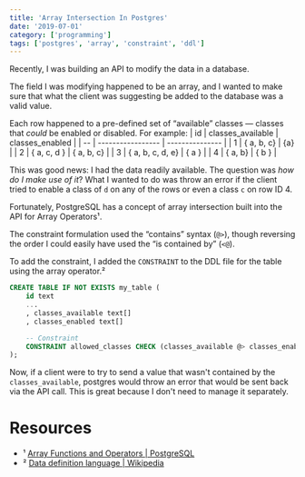 ```yaml
---
title: 'Array Intersection In Postgres'
date: '2019-07-01'
category: ['programming']
tags: ['postgres', 'array', 'constraint', 'ddl']
---
```


Recently, I was building an API to modify the data in a database.

The field I was modifying happened to be an array, and I wanted to make sure that what the client was suggesting be added to the database was a valid value.

Each row happened to a pre-defined set of “available” classes — classes that _could_ be enabled or disabled. For example:
| id | classes_available | classes_enabled |
| -- | ----------------- | --------------- |
| 1 | { a, b, c} | {a} |
| 2 | { a, c, d } | { a, b, c} |
| 3 | { a, b, c, d, e} | { a } |
| 4 | { a, b} | { b } |

This was good news: I had the data readily available. The question was _how do I make use of it_? What I wanted to do was throw an error if the client tried to enable a class of `d` on any of the rows or even a class `c` on row ID 4.

Fortunately, PostgreSQL has a concept of array intersection built into the API for Array Operators¹.

The constraint formulation used the “contains” syntax (`@>`), though reversing the order I could easily have used the “is contained by” (`<@`).

To add the constraint, I added the `CONSTRAINT` to the DDL file for the table using the array operator.²

```sql
CREATE TABLE IF NOT EXISTS my_table (
    id text
    ...
    , classes_available text[]
    , classes_enabled text[]

    -- Constraint
    CONSTRAINT allowed_classes CHECK (classes_available @> classes_enabled)
);
```

Now, if a client were to try to send a value that wasn't contained by the `classes_available`, postgres would throw an error that would be sent back via the API call. This is great because I don't need to manage it separately.

# Resources

- ¹ [Array Functions and Operators | PostgreSQL](https://www.postgresql.org/docs/current/functions-array.html)
- ² [Data definition language | Wikipedia](https://en.wikipedia.org/wiki/Data_definition_language)
